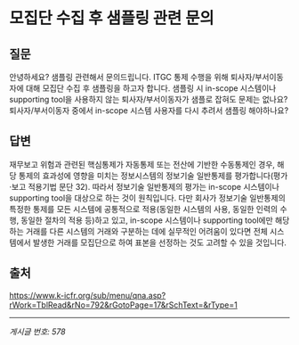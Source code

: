 # 모집단 수집 후 샘플링 관련 문의

## 질문
안녕하세요? 샘플링 관련해서 문의드립니다.
ITGC 통제 수행을 위해 퇴사자/부서이동자에 대해 모집단 수집 후 샘플링을 하고자 합니다.
샘플링 시 in-scope 시스템이나 supporting tool을 사용하지 않는 퇴사자/부서이동자가 샘플로 잡혀도 문제는 없나요?
퇴사자/부서이동자 중에서 in-scope 시스템 사용자를 다시 추려서 샘플링 해야하나요?

## 답변
재무보고 위험과 관련된 핵심통제가 자동통제 또는 전산에 기반한 수동통제인 경우, 해당 통제의 효과성에 영향을 미치는 정보시스템의 정보기술 일반통제를 평가합니다(평가·보고 적용기법 문단 32). 따라서 정보기술 일반통제의 평가는 in-scope 시스템이나 supporting tool을 대상으로 하는 것이 원칙입니다. 다만 회사가 정보기술 일반통제의 특정한 통제를 모든 시스템에 공통적으로 적용(동일한 시스템의 사용, 동일한 인력의 수행, 동일한 절차의 적용 등)하고 있고, in-scope 시스템이나 supporting tool에만 해당하는 거래를 다른 시스템의 거래와 구분하는 데에 실무적인 어려움이 있다면 전체 시스템에서 발생한 거래를 모집단으로 하여 표본을 선정하는 것도 고려할 수 있을 것입니다.

## 출처
https://www.k-icfr.org/sub/menu/qna.asp?rWork=TblRead&rNo=792&rGotoPage=17&rSchText=&rType=1

---
*게시글 번호: 578*
